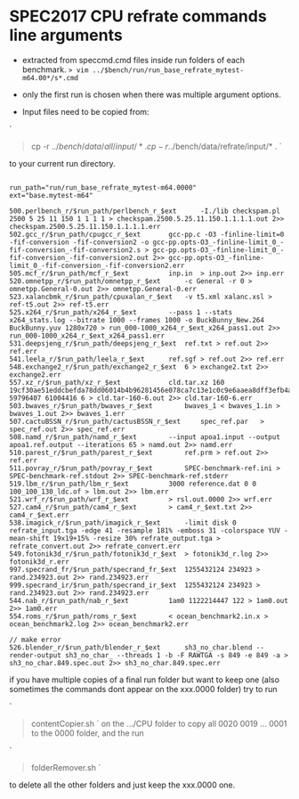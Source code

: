 

# SPEC2017 CPU refrate commands line arguments

- extracted from speccmd.cmd files inside run folders of each benchmark.
  `> vim ../$bench/run/run_base_refrate_mytest-m64.00*/s*.cmd`

- only the first run is chosen when there was multiple argument options.


- Input files need to be copied from:

`
> cp -r ../$bench/data/all/input/* .
> cp -r ../$bench/data/refrate/input/* .
`

to your current run directory.



```

run_path="run/run_base_refrate_mytest-m64.0000"
ext="base.mytest-m64"

500.perlbench_r/$run_path/perlbench_r_$ext   	-I./lib checkspam.pl 2500 5 25 11 150 1 1 1 1 > checkspam.2500.5.25.11.150.1.1.1.1.out 2>> checkspam.2500.5.25.11.150.1.1.1.1.err
502.gcc_r/$run_path/cpugcc_r_$ext 		gcc-pp.c -O3 -finline-limit=0 -fif-conversion -fif-conversion2 -o gcc-pp.opts-O3_-finline-limit_0_-fif-conversion_-fif-conversion2.s > gcc-pp.opts-O3_-finline-limit_0_-fif-conversion_-fif-conversion2.out 2>> gcc-pp.opts-O3_-finline-limit_0_-fif-conversion_-fif-conversion2.err
505.mcf_r/$run_path/mcf_r_$ext 			inp.in  > inp.out 2>> inp.err
520.omnetpp_r/$run_path/omnetpp_r_$ext 		-c General -r 0 > omnetpp.General-0.out 2>> omnetpp.General-0.err
523.xalancbmk_r/$run_path/cpuxalan_r_$ext 	-v t5.xml xalanc.xsl > ref-t5.out 2>> ref-t5.err
525.x264_r/$run_path/x264_r_$ext 		--pass 1 --stats x264_stats.log --bitrate 1000 --frames 1000 -o BuckBunny_New.264 BuckBunny.yuv 1280x720 > run_000-1000_x264_r_$ext_x264_pass1.out 2>> run_000-1000_x264_r_$ext_x264_pass1.err
531.deepsjeng_r/$run_path/deepsjeng_r_$ext 	ref.txt > ref.out 2>> ref.err
541.leela_r/$run_path/leela_r_$ext 		ref.sgf > ref.out 2>> ref.err
548.exchange2_r/$run_path/exchange2_r_$ext 	6 > exchange2.txt 2>> exchange2.err
557.xz_r/$run_path/xz_r_$ext 			cld.tar.xz 160 19cf30ae51eddcbefda78dd06014b4b96281456e078ca7c13e1c0c9e6aaea8dff3efb4ad6b0456697718cede6bd5454852652806a657bb56e07d61128434b474 59796407 61004416 6 > cld.tar-160-6.out 2>> cld.tar-160-6.err
503.bwaves_r/$run_path/bwaves_r_$ext 		bwaves_1 < bwaves_1.in > bwaves_1.out 2>> bwaves_1.err
507.cactuBSSN_r/$run_path/cactusBSSN_r_$ext 	spec_ref.par   > spec_ref.out 2>> spec_ref.err
508.namd_r/$run_path/namd_r_$ext 		--input apoa1.input --output apoa1.ref.output --iterations 65 > namd.out 2>> namd.err
510.parest_r/$run_path/parest_r_$ext 		ref.prm > ref.out 2>> ref.err
511.povray_r/$run_path/povray_r_$ext 		SPEC-benchmark-ref.ini > SPEC-benchmark-ref.stdout 2>> SPEC-benchmark-ref.stderr
519.lbm_r/$run_path/lbm_r_$ext 			3000 reference.dat 0 0 100_100_130_ldc.of > lbm.out 2>> lbm.err
521.wrf_r/$run_path/wrf_r_$ext 			> rsl.out.0000 2>> wrf.err
527.cam4_r/$run_path/cam4_r_$ext 		> cam4_r_$ext.txt 2>> cam4_r_$ext.err
538.imagick_r/$run_path/imagick_r_$ext 		-limit disk 0 refrate_input.tga -edge 41 -resample 181% -emboss 31 -colorspace YUV -mean-shift 19x19+15% -resize 30% refrate_output.tga > refrate_convert.out 2>> refrate_convert.err
549.fotonik3d_r/$run_path/fotonik3d_r_$ext 	> fotonik3d_r.log 2>> fotonik3d_r.err
997.specrand_fr/$run_path/specrand_fr_$ext 	1255432124 234923 > rand.234923.out 2>> rand.234923.err
999.specrand_ir/$run_path/specrand_ir_$ext 	1255432124 234923 > rand.234923.out 2>> rand.234923.err
544.nab_r/$run_path/nab_r_$ext 			1am0 1122214447 122 > 1am0.out 2>> 1am0.err
554.roms_r/$run_path/roms_r_$ext 		< ocean_benchmark2.in.x > ocean_benchmark2.log 2>> ocean_benchmark2.err

// make error
526.blender_r/$run_path/blender_r_$ext    	sh3_no_char.blend --render-output sh3_no_char_ --threads 1 -b -F RAWTGA -s 849 -e 849 -a > sh3_no_char.849.spec.out 2>> sh3_no_char.849.spec.err

```


if you have multiple copies of a final run folder but want to keep one (also sometimes the commands dont appear on the xxx.0000 folder) try to run

`
> contentCopier.sh
`
on the .../CPU folder to copy all 0020 0019 ... 0001 to the 0000 folder, and the run

`
> folderRemover.sh
`

to delete all the other folders and just keep the xxx.0000 one.
